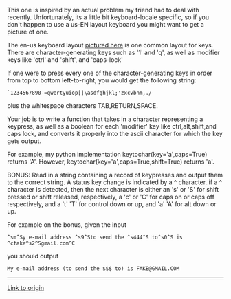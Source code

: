 This one is inspired by an actual problem my friend had to deal with recently.  Unfortunately, its a little bit
keyboard-locale specific, so if you don't happen to use a us-EN layout keyboard you might want to get a picture of one.

The en-us keyboard layout [pictured here](http://en.wikipedia.org/wiki/File:KB_United_States-NoAltGr.svg) is one common layout
for keys.  There are character-generating keys such as '1' and 'q', as well as modifier keys like 'ctrl' and 'shift', and 'caps-lock'

If one were to press every one of the character-generating keys in order from top to bottom left-to-right, 
you would get the following string:

    `1234567890-=qwertyuiop[]\asdfghjkl;'zxcvbnm,./

plus the whitespace characters TAB,RETURN,SPACE.

Your job is to write a function that takes in a character representing a keypress, as well as a boolean for
each 'modifier' key like ctrl,alt,shift,and caps lock, and converts it properly into the ascii character for which
the key gets output.

For example, my python implementation keytochar(key='a',caps=True) returns 'A'.  However, keytochar(key='a',caps=True,shift=True) returns 'a'.

BONUS:
Read in a string containing a record of keypresses and output them to the correct string.  A status key change
is indicated by a ^ character..if a ^ character is detected, then the next character is either an 's' or 'S' for shift pressed
or shift released, respectively, a 'c' or 'C' for caps on or caps off respectively, and a 't' 'T' for control down or up, and 'a' 'A' for alt down or up.

For example on the bonus, given the input

    ^sm^Sy e-mail address ^s9^Sto send the ^s444^S to^s0^S is ^cfake^s2^Sgmail.com^C

you should output

    My e-mail address (to send the $$$ to) is FAKE@GMAIL.COM

---

[Link to origin](https://www.reddit.com/r/dailyprogrammer/wrqbr)